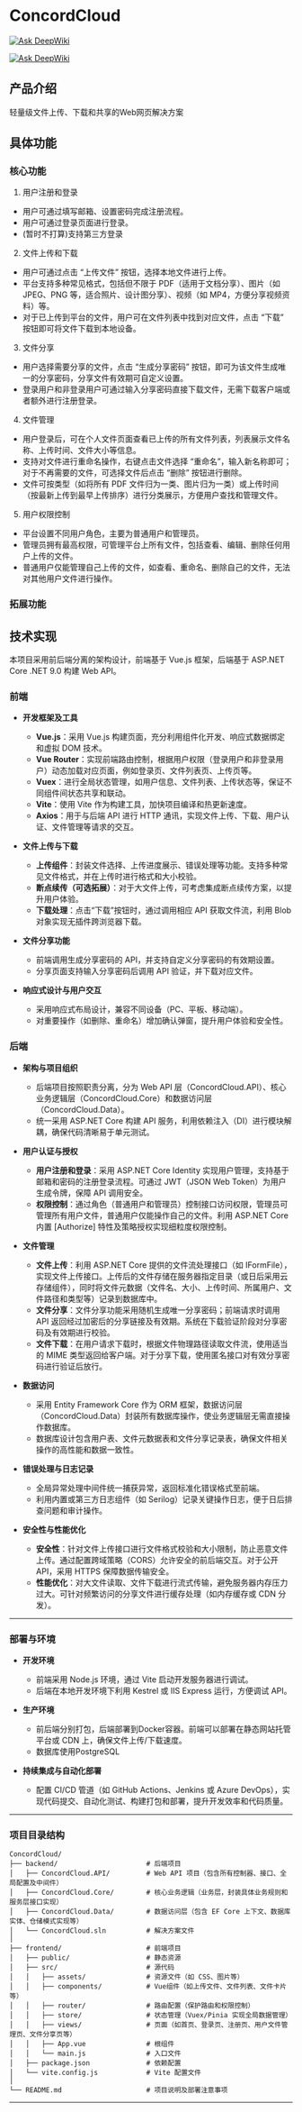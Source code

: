 # ConcordCloud

[![Ask DeepWiki](https://deepwiki.com/badge.svg)](https://deepwiki.com/Phoen1xCode/ConcordCloud)

<a href="https://deepwiki.com/Phoen1xCode/ConcordCloud"><img src="https://deepwiki.com/badge.svg" alt="Ask DeepWiki"></a>

## 产品介绍
轻量级文件上传、下载和共享的Web网页解决方案

## 具体功能

### 核心功能

1. 用户注册和登录
- 用户可通过填写邮箱、设置密码完成注册流程。
- 用户可通过登录页面进行登录。
- (暂时不打算)支持第三方登录
2. 文件上传和下载
- 用户可通过点击 “上传文件” 按钮，选择本地文件进行上传。
- 平台支持多种常见格式，包括但不限于 PDF（适用于文档分享）、图片（如 JPEG、PNG 等，适合照片、设计图分享）、视频（如 MP4，方便分享视频资料）等。
- 对于已上传到平台的文件，用户可在文件列表中找到对应文件，点击 “下载” 按钮即可将文件下载到本地设备。
3. 文件分享
- 用户选择需要分享的文件，点击 “生成分享密码” 按钮，即可为该文件生成唯一的分享密码，分享文件有效期可自定义设置。
- 登录用户和非登录用户可通过输入分享密码直接下载文件，无需下载客户端或者额外进行注册登录。
4. 文件管理
- 用户登录后，可在个人文件页面查看已上传的所有文件列表，列表展示文件名称、上传时间、文件大小等信息。
- 支持对文件进行重命名操作，右键点击文件选择 “重命名”，输入新名称即可；对于不再需要的文件，可选择文件后点击 “删除” 按钮进行删除。
- 文件可按类型（如将所有 PDF 文件归为一类、图片归为一类）或上传时间（按最新上传到最早上传排序）进行分类展示，方便用户查找和管理文件。
5. 用户权限控制
- 平台设置不同用户角色，主要为普通用户和管理员。
- 管理员拥有最高权限，可管理平台上所有文件，包括查看、编辑、删除任何用户上传的文件。
- 普通用户仅能管理自己上传的文件，如查看、重命名、删除自己的文件，无法对其他用户文件进行操作。

### 拓展功能

## 技术实现

本项目采用前后端分离的架构设计，前端基于 Vue.js 框架，后端基于 ASP.NET Core .NET 9.0 构建 Web API。

### 前端

- **开发框架及工具**
  - **Vue.js**：采用 Vue.js 构建页面，充分利用组件化开发、响应式数据绑定和虚拟 DOM 技术。
  - **Vue Router**：实现前端路由控制，根据用户权限（登录用户和非登录用户）动态加载对应页面，例如登录页、文件列表页、上传页等。
  - **Vuex**：进行全局状态管理，如用户信息、文件列表、上传状态等，保证不同组件间状态共享和联动。
  - **Vite**：使用 Vite 作为构建工具，加快项目编译和热更新速度。
  - **Axios**：用于与后端 API 进行 HTTP 通讯，实现文件上传、下载、用户认证、文件管理等请求的交互。

- **文件上传与下载**
  - **上传组件**：封装文件选择、上传进度展示、错误处理等功能。支持多种常见文件格式，并在上传时进行格式和大小校验。
  - **断点续传（可选拓展）**：对于大文件上传，可考虑集成断点续传方案，以提升用户体验。
  - **下载处理**：点击“下载”按钮时，通过调用相应 API 获取文件流，利用 Blob 对象实现无插件跨浏览器下载。

- **文件分享功能**
  - 前端调用生成分享密码的 API，并支持自定义分享密码的有效期设置。
  - 分享页面支持输入分享密码后调用 API 验证，并下载对应文件。

- **响应式设计与用户交互**
  - 采用响应式布局设计，兼容不同设备（PC、平板、移动端）。
  - 对重要操作（如删除、重命名）增加确认弹窗，提升用户体验和安全性。


### 后端

- **架构与项目组织**
  - 后端项目按照职责分离，分为 Web API 层（ConcordCloud.API）、核心业务逻辑层（ConcordCloud.Core）和数据访问层（ConcordCloud.Data）。
  - 统一采用 ASP.NET Core 构建 API 服务，利用依赖注入（DI）进行模块解耦，确保代码清晰易于单元测试。

- **用户认证与授权**
  - **用户注册和登录**：采用 ASP.NET Core Identity 实现用户管理，支持基于邮箱和密码的注册登录流程。可通过 JWT（JSON Web Token）为用户生成令牌，保障 API 调用安全。
  - **权限控制**：通过角色（普通用户和管理员）控制接口访问权限，管理员可管理所有用户文件，普通用户仅能操作自己的文件。利用 ASP.NET Core 内置 [Authorize] 特性及策略授权实现细粒度权限控制。

- **文件管理**
  - **文件上传**：利用 ASP.NET Core 提供的文件流处理接口（如 IFormFile），实现文件上传接口。上传后的文件存储在服务器指定目录（或日后采用云存储组件），同时将文件元数据（文件名、大小、上传时间、所属用户、文件路径和类型等）记录到数据库中。
  - **文件分享**：文件分享功能采用随机生成唯一分享密码；前端请求时调用 API 返回经过加密后的分享链接及有效期。系统在下载验证阶段对分享密码及有效期进行校验。
  - **文件下载**：在用户请求下载时，根据文件物理路径读取文件流，使用适当的 MIME 类型返回给客户端。对于分享下载，使用匿名接口对有效分享密码进行验证后放行。

- **数据访问**
  - 采用 Entity Framework Core 作为 ORM 框架，数据访问层（ConcordCloud.Data）封装所有数据库操作，使业务逻辑层无需直接操作数据库。
  - 数据库设计包含用户表、文件元数据表和文件分享记录表，确保文件相关操作的高性能和数据一致性。

- **错误处理与日志记录**
  - 全局异常处理中间件统一捕获异常，返回标准化错误格式至前端。
  - 利用内置或第三方日志组件（如 Serilog）记录关键操作日志，便于日后排查问题和审计操作。

- **安全性与性能优化**
  - **安全性**：针对文件上传接口进行文件格式校验和大小限制，防止恶意文件上传。通过配置跨域策略（CORS）允许安全的前后端交互。对于公开 API，采用 HTTPS 保障数据传输安全。
  - **性能优化**：对大文件读取、文件下载进行流式传输，避免服务器内存压力过大。可针对频繁访问的分享文件进行缓存处理（如内存缓存或 CDN 分发）。

---

### 部署与环境

- **开发环境**
  - 前端采用 Node.js 环境，通过 Vite 启动开发服务器进行调试。
  - 后端在本地开发环境下利用 Kestrel 或 IIS Express 运行，方便调试 API。

- **生产环境**
  - 前后端分别打包，后端部署到Docker容器。前端可以部署在静态网站托管平台或 CDN 上，确保文件上传/下载速度。
  - 数据库使用PostgreSQL

- **持续集成与自动化部署**
  - 配置 CI/CD 管道（如 GitHub Actions、Jenkins 或 Azure DevOps），实现代码提交、自动化测试、构建打包和部署，提升开发效率和代码质量。

---

### 项目目录结构


```
ConcordCloud/
├── backend/                      # 后端项目
│   ├── ConcordCloud.API/         # Web API 项目（包含所有控制器、接口、全局配置及中间件）
│   ├── ConcordCloud.Core/        # 核心业务逻辑（业务层，封装具体业务规则和服务层接口实现）
│   ├── ConcordCloud.Data/        # 数据访问层（包含 EF Core 上下文、数据库实体、仓储模式实现等）
│   └── ConcordCloud.sln          # 解决方案文件
│
├── frontend/                     # 前端项目
│   ├── public/                   # 静态资源
│   ├── src/                      # 源代码
│   │   ├── assets/               # 资源文件（如 CSS、图片等）
│   │   ├── components/           # Vue组件（如上传文件、文件列表、文件卡片等）
│   │   ├── router/               # 路由配置（保护路由和权限控制）
│   │   ├── store/                # 状态管理（Vuex/Pinia 实现全局数据管理）
│   │   ├── views/                # 页面（如首页、登录页、注册页、用户文件管理页、文件分享页等）
│   │   ├── App.vue               # 根组件
│   │   └── main.js               # 入口文件
│   ├── package.json              # 依赖配置
│   └── vite.config.js            # Vite 配置文件
│
└── README.md                     # 项目说明及部署注意事项
```

---
